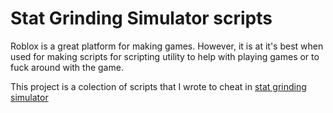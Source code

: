 # Stat Grinding Simulator scripts
Roblox is a great platform for making games. However, it is at it's best when used for making scripts for scripting utility to help with playing games or to fuck around with the game.

This project is a colection of scripts that I wrote to cheat in [stat grinding simulator](https://www.roblox.com/games/4966345915/Event-Stat-Grinding-Simulator)